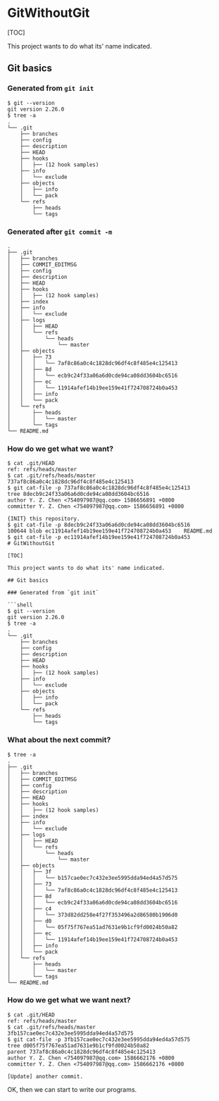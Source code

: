 # GitWithoutGit

[TOC]

This project wants to do what its' name indicated.

## Git basics

### Generated from `git init`
```shell
$ git --version
git version 2.26.0
$ tree -a
.
└── .git
    ├── branches
    ├── config
    ├── description
    ├── HEAD
    ├── hooks
    │   ├── (12 hook samples)
    ├── info
    │   └── exclude
    ├── objects
    │   ├── info
    │   └── pack
    └── refs
        ├── heads
        └── tags
```

### Generated after `git commit -m`
```shell
.
├── .git
│   ├── branches
│   ├── COMMIT_EDITMSG
│   ├── config
│   ├── description
│   ├── HEAD
│   ├── hooks
│   │   ├── (12 hook samples)
│   ├── index
│   ├── info
│   │   └── exclude
│   ├── logs
│   │   ├── HEAD
│   │   └── refs
│   │       └── heads
│   │           └── master
│   ├── objects
│   │   ├── 73
│   │   │   └── 7af8c86a0c4c1828dc96df4c8f485e4c125413
│   │   ├── 8d
│   │   │   └── ecb9c24f33a06a6d0cde94ca08dd3604bc6516
│   │   ├── ec
│   │   │   └── 11914afef14b19ee159e41f724708724b0a453
│   │   ├── info
│   │   └── pack
│   └── refs
│       ├── heads
│       │   └── master
│       └── tags
└── README.md
```

### How do we get what we want?
```shell
$ cat .git/HEAD
ref: refs/heads/master
$ cat .git/refs/heads/master
737af8c86a0c4c1828dc96df4c8f485e4c125413
$ git cat-file -p 737af8c86a0c4c1828dc96df4c8f485e4c125413
tree 8decb9c24f33a06a6d0cde94ca08dd3604bc6516
author Y. Z. Chen <754097987@qq.com> 1586656891 +0800
committer Y. Z. Chen <754097987@qq.com> 1586656891 +0800

{INIT} this repository.
$ git cat-file -p 8decb9c24f33a06a6d0cde94ca08dd3604bc6516
100644 blob ec11914afef14b19ee159e41f724708724b0a453	README.md
$ git cat-file -p ec11914afef14b19ee159e41f724708724b0a453
# GitWithoutGit

[TOC]

This project wants to do what its' name indicated.

## Git basics

### Generated from `git init`

```shell
$ git --version
git version 2.26.0
$ tree -a
.
└── .git
    ├── branches
    ├── config
    ├── description
    ├── HEAD
    ├── hooks
    │   ├── (12 hook samples)
    ├── info
    │   └── exclude
    ├── objects
    │   ├── info
    │   └── pack
    └── refs
        ├── heads
        └── tags
```

### What about the next commit?
```shell
$ tree -a
.
├── .git
│   ├── branches
│   ├── COMMIT_EDITMSG
│   ├── config
│   ├── description
│   ├── HEAD
│   ├── hooks
│   │   ├── (12 hook samples)
│   ├── index
│   ├── info
│   │   └── exclude
│   ├── logs
│   │   ├── HEAD
│   │   └── refs
│   │       └── heads
│   │           └── master
│   ├── objects
│   │   ├── 3f
│   │   │   └── b157cae0ec7c432e3ee5995dda94ed4a57d575
│   │   ├── 73
│   │   │   └── 7af8c86a0c4c1828dc96df4c8f485e4c125413
│   │   ├── 8d
│   │   │   └── ecb9c24f33a06a6d0cde94ca08dd3604bc6516
│   │   ├── c4
│   │   │   └── 373d82dd258e4f27f353496a2d86580b1906d0
│   │   ├── d0
│   │   │   └── 05f75f767ea51ad7631e9b1cf9fd0024b50a82
│   │   ├── ec
│   │   │   └── 11914afef14b19ee159e41f724708724b0a453
│   │   ├── info
│   │   └── pack
│   └── refs
│       ├── heads
│       │   └── master
│       └── tags
└── README.md
```

### How do we get what we want next?
```shell
$ cat .git/HEAD
ref: refs/heads/master
$ cat .git/refs/heads/master
3fb157cae0ec7c432e3ee5995dda94ed4a57d575
$ git cat-file -p 3fb157cae0ec7c432e3ee5995dda94ed4a57d575
tree d005f75f767ea51ad7631e9b1cf9fd0024b50a82
parent 737af8c86a0c4c1828dc96df4c8f485e4c125413
author Y. Z. Chen <754097987@qq.com> 1586662176 +0800
committer Y. Z. Chen <754097987@qq.com> 1586662176 +0800

[Update] another commit.
```

OK, then we can start to write our programs.
